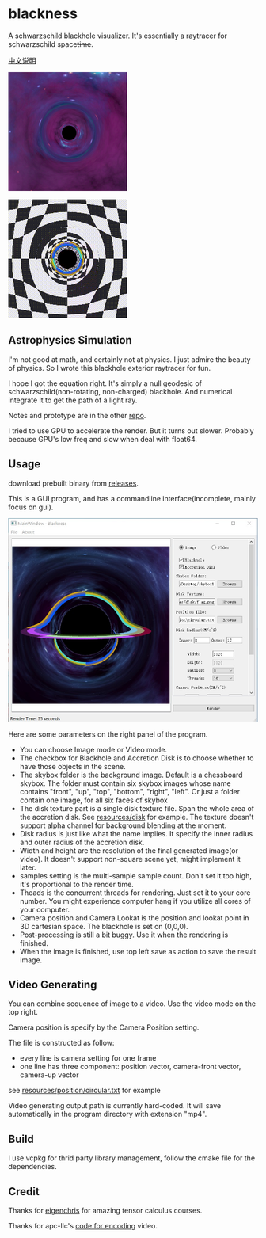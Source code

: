 # blackness
A schwarzschild blackhole visualizer. 
It's essentially a raytracer for schwarzschild space~~time~~.

[中文说明]

![No Accretion Disk](images/blackhole.png)

![Chessboard background](images/motion.gif)

## Astrophysics Simulation
I'm not good at math, and certainly not at physics. I just admire the beauty of physics. So I wrote this blackhole exterior raytracer for fun. 

I hope I got the equation right. It's simply a null geodesic of schwarzschild(non-rotating, non-charged) blackhole. And numerical integrate it to get the path of a light ray.

Notes and prototype are in the other [repo].

I tried to use GPU to accelerate the render. But it turns out slower. Probably because GPU's low freq and slow when deal with float64.

## Usage
download prebuilt binary from [releases].

This is a GUI program, and has a commandline interface(incomplete, mainly focus on gui). 

![Interface](images/interface.jpg)

Here are some parameters on the right panel of the program.

- You can choose Image mode or Video mode. 
- The checkbox for Blackhole and Accretion Disk is to choose whether to have those objects in the scene.
- The skybox folder is the background image. Default is a chessboard skybox.  The folder must contain six skybox images whose name contains "front", "up", "top", "bottom", "right", "left". Or just a folder contain one image, for all six faces of skybox
- The disk texture part is a single disk texture file. Span the whole area of the accretion disk. See [resources/disk] for example. The texture doesn't support alpha channel for background blending at the moment.
- Disk radius is just like what the name implies. It specify the inner radius and outer radius of the accretion disk.
- Width and height are the resolution of the final generated image(or video). It doesn't support non-square scene yet, might implement it later.
- samples setting is the multi-sample sample count. Don't set it too high, it's proportional to the render time.
- Theads is the concurrent threads for rendering. Just set it to your core number. You might experience computer hang if you utilize all cores of your computer.
- Camera position and Camera Lookat is the position and lookat point in 3D cartesian space. The blackhole is set on (0,0,0).
- Post-processing is still a bit buggy. Use it when the rendering is finished.
- When the image is finished, use top left save as action to save the result image.

## Video Generating

You can combine sequence of image to a video. Use the video mode on the top right.

Camera position is specify by the Camera Position setting.

The file is constructed as follow:

- every line is camera setting for one frame
- one line has three component: position vector, camera-front vector, camera-up vector

see [resources/position/circular.txt] for example

Video generating output path is currently hard-coded. It will save automatically in the program directory with extension "mp4".

## Build
I use vcpkg for thrid party library management, follow the cmake file for the dependencies.

## Credit
Thanks for [eigenchris] for amazing tensor calculus courses. 

Thanks for apc-llc's [code for encoding] video.

[中文说明]:README_zh.md
[resources/position/circular.txt]:resources/position/circular.txt
[resources/disk]:resources/disk
[code for encoding]:https://github.com/apc-llc/moviemaker-cpp
[eigenchris]:https://www.youtube.com/user/eigenchris/videos
[releases]:https://github.com/evopen/blackness/releases
[repo]:https://github.com/evopen/gr
